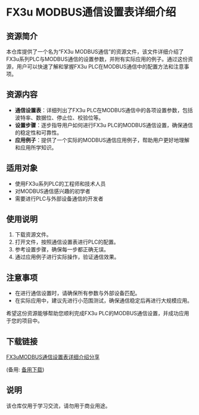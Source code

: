 # FX3u MODBUS通信设置表详细介绍

## 资源简介

本仓库提供了一个名为“FX3u MODBUS通信”的资源文件，该文件详细介绍了FX3u系列PLC与MODBUS通信的设置参数，并附有实际应用的例子。通过这份资源，用户可以快速了解和掌握FX3u PLC在MODBUS通信中的配置方法和注意事项。

## 资源内容

- **通信设置表**：详细列出了FX3u PLC在MODBUS通信中的各项设置参数，包括波特率、数据位、停止位、校验位等。
- **设置步骤**：逐步指导用户如何进行FX3u PLC的MODBUS通信设置，确保通信的稳定性和可靠性。
- **应用例子**：提供了一个实际的MODBUS通信应用例子，帮助用户更好地理解和应用所学知识。

## 适用对象

- 使用FX3u系列PLC的工程师和技术人员
- 对MODBUS通信感兴趣的初学者
- 需要进行PLC与外部设备通信的开发者

## 使用说明

1. 下载资源文件。
2. 打开文件，按照通信设置表进行PLC的配置。
3. 参考设置步骤，确保每一步都正确无误。
4. 通过应用例子进行实际操作，验证通信效果。

## 注意事项

- 在进行通信设置时，请确保所有参数与外部设备匹配。
- 在实际应用中，建议先进行小范围测试，确保通信稳定后再进行大规模应用。

希望这份资源能够帮助您顺利完成FX3u PLC的MODBUS通信设置，并成功应用于您的项目中。

## 下载链接
[FX3uMODBUS通信设置表详细介绍分享](https://pan.quark.cn/s/1b7177082041) 

(备用: [备用下载](https://pan.baidu.com/s/1Rj3tT-XdrsAz_AIbIQzyXw?pwd=1234))

## 说明

该仓库仅用于学习交流，请勿用于商业用途。
